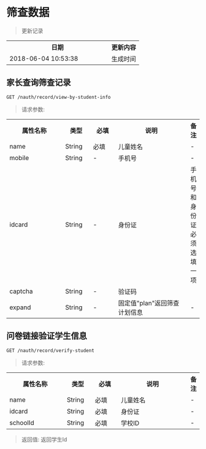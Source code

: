 # 筛查数据

> 更新记录

<table>
    <tr>
        <th style="width:250px;">日期</th>
        <th>更新内容</th>
    </tr>
    <tr>
        <td>2018-06-04 10:53:38</td>
        <td>生成时间</td>
    </tr>
</table>


## 家长查询筛查记录
```
GET /nauth/record/view-by-student-info
```

> 请求参数:

<table>
    <tr>
        <th style="width:150px;">属性名称</th>
        <th style="width:60px;">类型</th>
        <th style="width:60px;">必填</th>
        <th style="width:200px;">说明</th>
        <th>备注</th>
    </tr>
    <tr>
        <td>name</td>
        <td>String</td>
        <td>必填</td>
        <td>儿童姓名</td>
        <td>-</td>
    </tr>
    <tr>
        <td>mobile</td>
        <td>String</td>
        <td>-</td>
        <td>手机号</td>
        <td>-</td>
    </tr>
    <tr>
        <td>idcard</td>
        <td>String</td>
        <td>-</td>
        <td>身份证</td>
        <td>手机号和身份证必须选填一项</td>
    </tr>
    <tr>
        <td>captcha</td>
        <td>String</td>
        <td>-</td>
        <td>验证码</td>
        <td></td>
    </tr>
      <tr>
            <td>expand</td>
            <td>String</td>
            <td>-</td>
            <td>固定值"plan"返回筛查计划信息</td>
           <td>-</td>
        </tr>
</table>
    
    
    
## 问卷链接验证学生信息
```
GET /nauth/record/verify-student
```

> 请求参数:

<table>
    <tr>
        <th style="width:150px;">属性名称</th>
        <th style="width:60px;">类型</th>
        <th style="width:60px;">必填</th>
        <th style="width:200px;">说明</th>
        <th>备注</th>
    </tr>
    <tr>
        <td>name</td>
        <td>String</td>
        <td>必填</td>
        <td>儿童姓名</td>
        <td>-</td>
    </tr>
    <tr>
        <td>idcard</td>
        <td>String</td>
        <td>必填</td>
        <td>身份证</td>
        <td>-</td>
    </tr>
    <tr>
        <td>schoolId</td>
        <td>String</td>
        <td>必填</td>
        <td>学校ID</td>
        <td>-</td>
    </tr>
</table>

> 返回值: 返回学生Id
    
    
    